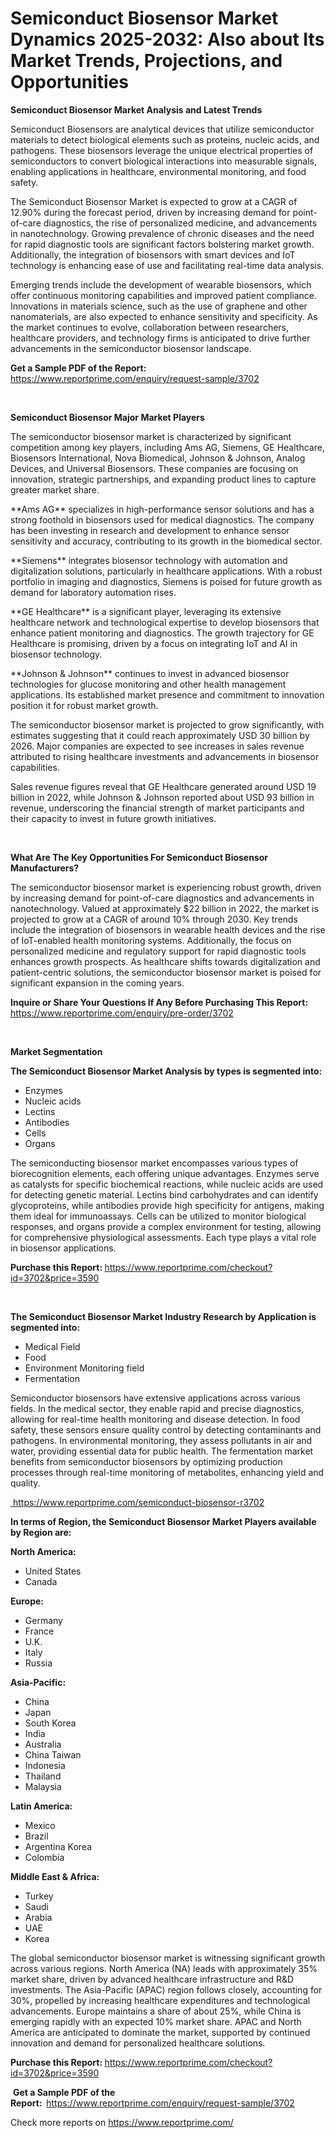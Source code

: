 <p><h1>Semiconduct Biosensor Market Dynamics 2025-2032: Also about Its Market Trends, Projections, and Opportunities</h1></p><p><strong>Semiconduct Biosensor Market Analysis and Latest Trends</strong></p>
<p><p>Semiconduct Biosensors are analytical devices that utilize semiconductor materials to detect biological elements such as proteins, nucleic acids, and pathogens. These biosensors leverage the unique electrical properties of semiconductors to convert biological interactions into measurable signals, enabling applications in healthcare, environmental monitoring, and food safety.</p><p>The Semiconduct Biosensor Market is expected to grow at a CAGR of 12.90% during the forecast period, driven by increasing demand for point-of-care diagnostics, the rise of personalized medicine, and advancements in nanotechnology. Growing prevalence of chronic diseases and the need for rapid diagnostic tools are significant factors bolstering market growth. Additionally, the integration of biosensors with smart devices and IoT technology is enhancing ease of use and facilitating real-time data analysis.</p><p>Emerging trends include the development of wearable biosensors, which offer continuous monitoring capabilities and improved patient compliance. Innovations in materials science, such as the use of graphene and other nanomaterials, are also expected to enhance sensitivity and specificity. As the market continues to evolve, collaboration between researchers, healthcare providers, and technology firms is anticipated to drive further advancements in the semiconductor biosensor landscape.</p></p>
<p><strong>Get a Sample PDF of the Report:&nbsp;</strong> <a href="https://www.reportprime.com/enquiry/request-sample/3702?utm_campaign=3556&utm_medium=2&utm_source=Github&utm_content=ia&utm_term=18032025&utm_id=semiconduct-biosensor">https://www.reportprime.com/enquiry/request-sample/3702</a></p>
<p>&nbsp;</p>
<p><strong>Semiconduct Biosensor Major Market Players</strong></p>
<p><p>The semiconductor biosensor market is characterized by significant competition among key players, including Ams AG, Siemens, GE Healthcare, Biosensors International, Nova Biomedical, Johnson & Johnson, Analog Devices, and Universal Biosensors. These companies are focusing on innovation, strategic partnerships, and expanding product lines to capture greater market share.</p><p>**Ams AG** specializes in high-performance sensor solutions and has a strong foothold in biosensors used for medical diagnostics. The company has been investing in research and development to enhance sensor sensitivity and accuracy, contributing to its growth in the biomedical sector.</p><p>**Siemens** integrates biosensor technology with automation and digitalization solutions, particularly in healthcare applications. With a robust portfolio in imaging and diagnostics, Siemens is poised for future growth as demand for laboratory automation rises. </p><p>**GE Healthcare** is a significant player, leveraging its extensive healthcare network and technological expertise to develop biosensors that enhance patient monitoring and diagnostics. The growth trajectory for GE Healthcare is promising, driven by a focus on integrating IoT and AI in biosensor technology.</p><p>**Johnson & Johnson** continues to invest in advanced biosensor technologies for glucose monitoring and other health management applications. Its established market presence and commitment to innovation position it for robust market growth.</p><p>The semiconductor biosensor market is projected to grow significantly, with estimates suggesting that it could reach approximately USD 30 billion by 2026. Major companies are expected to see increases in sales revenue attributed to rising healthcare investments and advancements in biosensor capabilities.</p><p>Sales revenue figures reveal that GE Healthcare generated around USD 19 billion in 2022, while Johnson & Johnson reported about USD 93 billion in revenue, underscoring the financial strength of market participants and their capacity to invest in future growth initiatives.</p></p>
<p>&nbsp;</p>
<p><strong>What Are The Key Opportunities For Semiconduct Biosensor Manufacturers?</strong></p>
<p><p>The semiconductor biosensor market is experiencing robust growth, driven by increasing demand for point-of-care diagnostics and advancements in nanotechnology. Valued at approximately $22 billion in 2022, the market is projected to grow at a CAGR of around 10% through 2030. Key trends include the integration of biosensors in wearable health devices and the rise of IoT-enabled health monitoring systems. Additionally, the focus on personalized medicine and regulatory support for rapid diagnostic tools enhances growth prospects. As healthcare shifts towards digitalization and patient-centric solutions, the semiconductor biosensor market is poised for significant expansion in the coming years.</p></p>
<p><strong>Inquire or Share Your Questions If Any Before Purchasing This Report:</strong> <a href="https://www.reportprime.com/enquiry/pre-order/3702?utm_campaign=3556&utm_medium=2&utm_source=Github&utm_content=ia&utm_term=18032025&utm_id=semiconduct-biosensor">https://www.reportprime.com/enquiry/pre-order/3702</a></p>
<p>&nbsp;</p>
<p><strong>Market Segmentation</strong></p>
<p><strong>The Semiconduct Biosensor Market Analysis by types is segmented into:</strong></p>
<p><ul><li>Enzymes</li><li>Nucleic acids</li><li>Lectins</li><li>Antibodies</li><li>Cells</li><li>Organs</li></ul></p>
<p><p>The semiconducting biosensor market encompasses various types of biorecognition elements, each offering unique advantages. Enzymes serve as catalysts for specific biochemical reactions, while nucleic acids are used for detecting genetic material. Lectins bind carbohydrates and can identify glycoproteins, while antibodies provide high specificity for antigens, making them ideal for immunoassays. Cells can be utilized to monitor biological responses, and organs provide a complex environment for testing, allowing for comprehensive physiological assessments. Each type plays a vital role in biosensor applications.</p></p>
<p><strong>Purchase this Report:&nbsp;</strong><a href="https://www.reportprime.com/checkout?id=3702&price=3590&utm_campaign=3556&utm_medium=2&utm_source=Github&utm_content=ia&utm_term=18032025&utm_id=semiconduct-biosensor">https://www.reportprime.com/checkout?id=3702&price=3590</a></p>
<p>&nbsp;</p>
<p><strong>The Semiconduct Biosensor Market Industry Research by Application is segmented into:</strong></p>
<p><ul><li>Medical Field</li><li>Food</li><li>Environment Monitoring field</li><li>Fermentation</li></ul></p>
<p><p>Semiconductor biosensors have extensive applications across various fields. In the medical sector, they enable rapid and precise diagnostics, allowing for real-time health monitoring and disease detection. In food safety, these sensors ensure quality control by detecting contaminants and pathogens. In environmental monitoring, they assess pollutants in air and water, providing essential data for public health. The fermentation market benefits from semiconductor biosensors by optimizing production processes through real-time monitoring of metabolites, enhancing yield and quality.</p></p>
<p><a href="https://www.reportprime.com/semiconduct-biosensor-r3702?utm_campaign=3556&utm_medium=2&utm_source=Github&utm_content=ia&utm_term=18032025&utm_id=semiconduct-biosensor">&nbsp;https://www.reportprime.com/semiconduct-biosensor-r3702</a></p>
<p><strong>In terms of Region, the Semiconduct Biosensor Market Players available by Region are:</strong></p>
<p>
    <p> <strong> North America: </strong>
        <ul>
            <li>United States</li>
            <li>Canada</li>
        </ul>
        </p> 
    <p> <strong> Europe: </strong>
        <ul>
            <li>Germany</li>
            <li>France</li>
            <li>U.K.</li>
            <li>Italy</li>
            <li>Russia</li>
        </ul>
        </p> 
    <p> <strong> Asia-Pacific: </strong>
        <ul>
            <li>China</li>
            <li>Japan</li>
            <li>South Korea</li>
            <li>India</li>
            <li>Australia</li>
            <li>China Taiwan</li>
            <li>Indonesia</li>
            <li>Thailand</li>
            <li>Malaysia</li>
        </ul>
        </p> 
    <p> <strong> Latin America: </strong>
        <ul>
            <li>Mexico</li>
            <li>Brazil</li>
            <li>Argentina Korea</li>
            <li>Colombia</li>
        </ul>
        </p> 
    <p> <strong> Middle East & Africa: </strong>
        <ul>
            <li>Turkey</li>
            <li>Saudi</li>
            <li>Arabia</li>
            <li>UAE</li>
            <li>Korea</li>
        </ul>
    </p>
    </p>
<p><p>The global semiconductor biosensor market is witnessing significant growth across various regions. North America (NA) leads with approximately 35% market share, driven by advanced healthcare infrastructure and R&D investments. The Asia-Pacific (APAC) region follows closely, accounting for 30%, propelled by increasing healthcare expenditures and technological advancements. Europe maintains a share of about 25%, while China is emerging rapidly with an expected 10% market share. APAC and North America are anticipated to dominate the market, supported by continued innovation and demand for personalized healthcare solutions.</p></p>
<p><strong>Purchase this Report: </strong><a href="https://www.reportprime.com/checkout?id=3702&price=3590&utm_campaign=3556&utm_medium=2&utm_source=Github&utm_content=ia&utm_term=18032025&utm_id=semiconduct-biosensor">https://www.reportprime.com/checkout?id=3702&price=3590</a></p>
<p>&nbsp;<strong>Get a Sample PDF of the Report:&nbsp;&nbsp;</strong><a href="https://www.reportprime.com/enquiry/request-sample/3702?utm_campaign=3556&utm_medium=2&utm_source=Github&utm_content=ia&utm_term=18032025&utm_id=semiconduct-biosensor">https://www.reportprime.com/enquiry/request-sample/3702</a></p>
<p><strong></strong></p>
<p>Check more reports on <a href="https://www.reportprime.com/?utm_campaign=3556&utm_medium=2&utm_source=Github&utm_content=ia&utm_term=18032025&utm_id=semiconduct-biosensor">https://www.reportprime.com/</a></p>